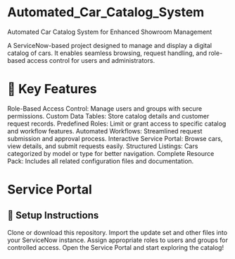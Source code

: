 # Automated_Car_Catalog_System
Automated Car Catalog System for Enhanced Showroom Management

A ServiceNow-based project designed to manage and display a digital catalog of cars. It enables seamless browsing, request handling, and role-based access control for users and administrators.

# 🔧 Key Features
Role-Based Access Control: Manage users and groups with secure permissions.
Custom Data Tables: Store catalog details and customer request records.
Predefined Roles: Limit or grant access to specific catalog and workflow features.
Automated Workflows: Streamlined request submission and approval process.
Interactive Service Portal: Browse cars, view details, and submit requests easily.
Structured Listings: Cars categorized by model or type for better navigation.
Complete Resource Pack: Includes all related configuration files and documentation.

# Service Portal
## 🚀 Setup Instructions
Clone or download this repository.
Import the update set and other files into your ServiceNow instance.
Assign appropriate roles to users and groups for controlled access.
Open the Service Portal and start exploring the catalog!
